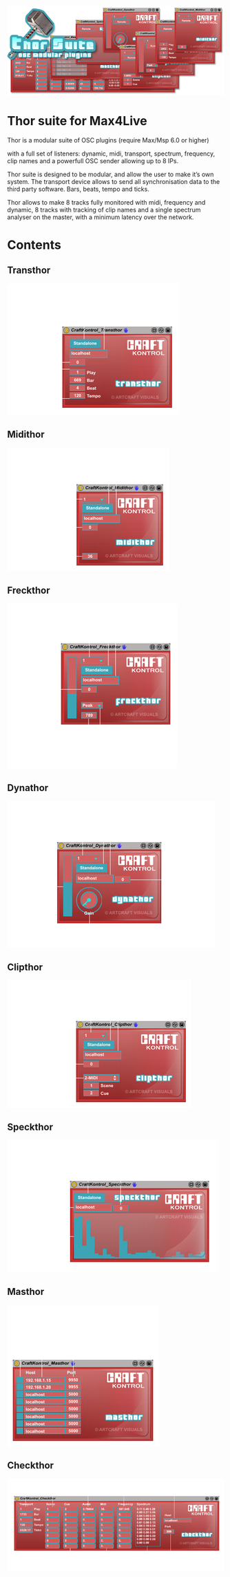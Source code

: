 ![Thor suite image](https://github.com/CraftKontrol/Thor-Suite-for-Max4Live/blob/main/Images/ThorSuite.png?raw=true)
# Thor suite for Max4Live
Thor is a modular suite of OSC plugins
(require Max/Msp 6.0 or higher)

with a full set of listeners: dynamic, midi, transport,
spectrum, frequency, clip names
and a powerfull OSC sender allowing up to 8 IPs.

Thor suite is designed to be modular, and allow the user to make it’s own system. The transport device allows to send all synchronisation data to the third party software. Bars, beats, tempo and ticks.

Thor allows to make 8 tracks fully monitored with midi, frequency and dynamic, 8 tracks with tracking of clip names and a single spectrum analyser on the master, with a minimum latency over the network.

# Contents

## Transthor
![Transthor image](https://github.com/CraftKontrol/Thor-Suite-for-Max4Live/blob/main/Images/Transthor_Usage.png?raw=true)

## Midithor
![Transthor image](https://github.com/CraftKontrol/Thor-Suite-for-Max4Live/blob/main/Images/Midithor_Usage.png?raw=true)

## Freckthor
![Transthor image](https://github.com/CraftKontrol/Thor-Suite-for-Max4Live/blob/main/Images/Freckthor_Usage.png?raw=true)

## Dynathor
![Transthor image](https://github.com/CraftKontrol/Thor-Suite-for-Max4Live/blob/main/Images/Dynathor_Usage.png?raw=true)

## Clipthor
![Transthor image](https://github.com/CraftKontrol/Thor-Suite-for-Max4Live/blob/main/Images/Clipthor_Usage.png?raw=true)

## Speckthor
![Transthor image](https://github.com/CraftKontrol/Thor-Suite-for-Max4Live/blob/main/Images/Speckthor_Usage.png?raw=true)

## Masthor
![Transthor image](https://github.com/CraftKontrol/Thor-Suite-for-Max4Live/blob/main/Images/Masthor_Usage.png?raw=true)

## Checkthor
![Transthor image](https://github.com/CraftKontrol/Thor-Suite-for-Max4Live/blob/main/Images/Checkthor_Usage.png?raw=true)